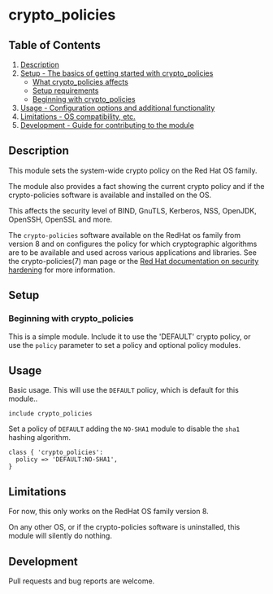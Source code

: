 # crypto_policies

## Table of Contents

1. [Description](#description)
1. [Setup - The basics of getting started with crypto_policies](#setup)
    * [What crypto_policies affects](#what-crypto_policies-affects)
    * [Setup requirements](#setup-requirements)
    * [Beginning with crypto_policies](#beginning-with-crypto_policies)
1. [Usage - Configuration options and additional functionality](#usage)
1. [Limitations - OS compatibility, etc.](#limitations)
1. [Development - Guide for contributing to the module](#development)

## Description

This module sets the system-wide crypto policy on the Red Hat OS
family.

The module also provides a fact showing the current crypto policy and
if the crypto-policies software is available and installed on the OS.

This affects the security level of BIND, GnuTLS, Kerberos, NSS,
OpenJDK, OpenSSH, OpenSSL and more.

The `crypto-policies` software available on the RedHat os family from
version 8 and on configures the policy for which cryptographic
algorithms are to be available and used across various applications
and libraries. See the crypto-policies(7) man page or the [Red Hat
documentation on security
hardening](https://access.redhat.com/documentation/en-us/red_hat_enterprise_linux/8/html/security_hardening/using-the-system-wide-cryptographic-policies_security-hardening#system-wide-crypto-policies_using-the-system-wide-cryptographic-policies)
for more information.

## Setup

### Beginning with crypto_policies

This is a simple module. Include it to use the 'DEFAULT' crypto
policy, or use the `policy` parameter to set a policy and optional
policy modules.

## Usage

Basic usage. This will use the `DEFAULT` policy, which is default for
this module..

```puppet
include crypto_policies
```

Set a policy of `DEFAULT` adding the `NO-SHA1` module to disable the
`sha1` hashing algorithm.


```puppet
class { 'crypto_policies':
  policy => 'DEFAULT:NO-SHA1',
}
```

## Limitations

For now, this only works on the RedHat OS family version 8.

On any other OS, or if the crypto-policies software is uninstalled,
this module will silently do nothing.

## Development

Pull requests and bug reports are welcome.
